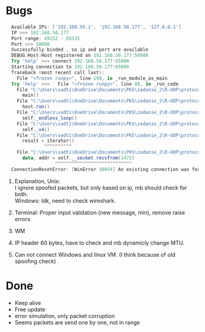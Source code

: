 # Bugs

```powershell
  Available IPs: ['192.168.56.1', '192.168.50.177', '127.0.0.1']
  IP >>> 192.168.50.177
  Port range: 49152 - 65535
  Port >>> 50000
  Successfully binded , so ip and port are available
  DEBUG:Host:Host registered on 192.168.50.177:50000
  Try 'help' >>> connect 192.168.50.177:65000
  Starting connection to 192.168.50.177:65000
  Traceback (most recent call last):
    File "<frozen runpy>", line 198, in _run_module_as_main
  Try 'help' >>>   File "<frozen runpy>", line 88, in _run_code
    File "C:\Users\vadti\OneDrive\Documents\PKS\zadanie_2\R-UDP\protocol\__main__.py", line 101, in <module>
      main()
    File "C:\Users\vadti\OneDrive\Documents\PKS\zadanie_2\R-UDP\protocol\__main__.py", line 93, in main
      host.run()
    File "C:\Users\vadti\OneDrive\Documents\PKS\zadanie_2\R-UDP\protocol\host.py", line 233, in run
      self._endless_loop()
    File "C:\Users\vadti\OneDrive\Documents\PKS\zadanie_2\R-UDP\protocol\host.py", line 191, in _endless_loop
      self._v4()
    File "C:\Users\vadti\OneDrive\Documents\PKS\zadanie_2\R-UDP\protocol\host.py", line 179, in _v4
      result = iterator()
              ^^^^^^^^^^
    File "C:\Users\vadti\OneDrive\Documents\PKS\zadanie_2\R-UDP\protocol\host.py", line 145, in _iterator
      data, addr = self.__socket.recvfrom(1472)
                  ^^^^^^^^^^^^^^^^^^^^^^^^^^^^
  ConnectionResetError: [WinError 10054] An existing connection was forcibly closed by the remote host
```

1. Explanation, Unix:  
   I ignore spoofed packets, but only based on ip, mb should check for both.  
   Windows: Idk, need to check wireshark.

4. Terminal: Proper input validation (new message, min), remove raise errors

5. WM

6. IP header 60 bytes, have to check and mb dynamicly change MTU.

7. Can not connect Windows and linux VM. (I think because of old spoofing check)

# Done

- Keep alive
- Free update
- error simulation, only packet corruption
- Seems packets are send one by one, not in range